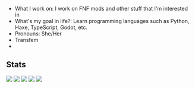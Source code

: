 - What I work on: I work on FNF mods and other stuff that I'm interested in
- What's my goal in life?: Learn programming languages such as Python, Haxe, TypeScript, Godot, etc.
- Pronouns: She/Her
- Transfem
- 
## Stats

[![](https://raw.githubusercontent.com/nebulazone1/github-profile-summary-cards-output/master/profile-summary-card-output/github_dark/0-profile-details.svg)](https://github.com/nebulazone1/github-profile-summary-cards)
[![](https://raw.githubusercontent.com/nebulazone1/github-profile-summary-cards-output/master/profile-summary-card-output/github_dark/1-repos-per-language.svg)](https://github.com/nebulazone1/github-profile-summary-cards) [![](https://raw.githubusercontent.com/nebulazone1/github-profile-summary-cards-output/master/profile-summary-card-output/github_dark/2-most-commit-language.svg)](https://github.com/nebulazone1/github-profile-summary-cards)
[![](https://raw.githubusercontent.com/nebulazone1/github-profile-summary-cards-output/master/profile-summary-card-output/github_dark/3-stats.svg)](https://github.com/nebulazone1/github-profile-summary-cards) [![](https://raw.githubusercontent.com/nebulazone1/github-profile-summary-cards-output/master/profile-summary-card-output/github_dark/4-productive-time.svg)](https://github.com/nebulazone1/github-profile-summary-cards)
